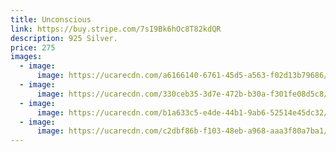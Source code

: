 ```yaml
---
title: Unconscious
link: https://buy.stripe.com/7sI9Bk6hOc8T82kdQR
description: 925 Silver.
price: 275
images:
  - image:
      image: https://ucarecdn.com/a6166140-6761-45d5-a563-f02d13b79686/VALERIE_CRAWFORD_007.jpg
  - image:
      image: https://ucarecdn.com/330ceb35-3d7e-472b-b30a-f301fe08d5c8/VALERIE_CRAWFORD_008.jpg
  - image:
      image: https://ucarecdn.com/b1a633c5-e4de-44b1-9ab6-52514e45dc32/VALERIE_CRAWFORD_018.png
  - image:
      image: https://ucarecdn.com/c2dbf86b-f103-48eb-a968-aaa3f80a7ba1/VALERIE_CRAWFORD_024.png
---
```

